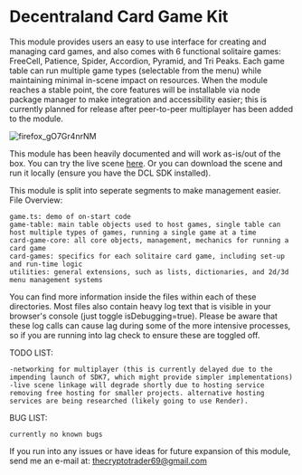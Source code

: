 # Decentraland Card Game Kit

This module provides users an easy to use interface for creating and managing card games, and also comes with 6 functional solitaire games: FreeCell, Patience, Spider, Accordion, Pyramid, and Tri Peaks. Each game table can run multiple game types (selectable from the menu) while maintaining minimal in-scene impact on resources. When the module reaches a stable point, the core features will be installable via node package manager to make integration and accessibility easier; this is currently planned for release after peer-to-peer multiplayer has been added to the module.

![firefox_gO7Gr4nrNM](https://user-images.githubusercontent.com/91359820/205764426-7a940e7b-4f40-4fb9-b00f-90ee0b803d6c.png)

This module has been heavily documented and will work as-is/out of the box. You can try the live scene [here](https://decentraland-solitaire.herokuapp.com/?realm=v1%7Edecentraland-solitaire.herokuapp.com). Or you can download the scene and run it locally (ensure you have the DCL SDK installed).

This module is split into seperate segments to make management easier.
File Overview:

	game.ts: demo of on-start code
  	game-table: main table objects used to host games, single table can host multiple types of games, running a single game at a time
  	card-game-core: all core objects, management, mechanics for running a card game 
	card-games: specifics for each solitaire card game, including set-up and run-time logic
  	utilities: general extensions, such as lists, dictionaries, and 2d/3d menu management systems

You can find more information inside the files within each of these directories. Most files also contain heavy log text that is visible in your browser's console (just toggle isDebugging=true). Please be aware that these log calls can cause lag during some of the more intensive processes, so if you are running into lag check to ensure these are toggled off.

TODO LIST:

	-networking for multiplayer (this is currently delayed due to the impending launch of SDK7, which might provide simpler implementations)
	-live scene linkage will degrade shortly due to hosting service removing free hosting for smaller projects. alternative hosting services are being researched (likely going to use Render).


BUG LIST:

	currently no known bugs


If you run into any issues or have ideas for future expansion of this module, send me an e-mail at: 
  thecryptotrader69@gmail.com
